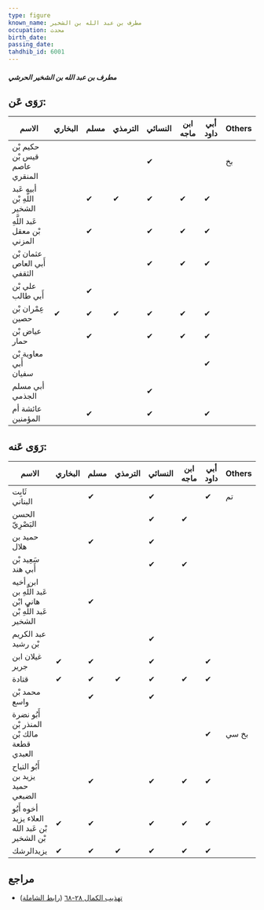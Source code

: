 ```yaml
---
type: figure
known_name: مطرف بن عبد الله بن الشخير
occupation: محدث
birth_date:
passing_date:
tahdhib_id: 6001
---
```

##### مطرف بن عبد الله بن الشخير الحرشي

## رَوَى عَن:
| الاسم                         | البخاري | مسلم | الترمذي | النسائي | ابن ماجه | أبي داود | Others |
| ----------------------------- | ------- | ---- | ------- | ------- | -------- | -------- | ------ |
| حكيم بْن قيس بْن عاصم المنقري |         |      |         | ✔       |          |          | بخ     |
| أبيه عَبد اللَّهِ بْن الشخير  |         | ✔    | ✔       | ✔       | ✔        | ✔        |        |
| عَبد اللَّهِ بْن معقل المزني  |         | ✔    |         | ✔       | ✔        | ✔        |        |
| عثمان بْن أَبي العاص الثقفي   |         |      |         | ✔       | ✔        | ✔        |        |
| علي بْن أَبي طالب             |         | ✔    |         |         |          |          |        |
| عِمْران بْن حصين              | ✔       | ✔    | ✔       | ✔       | ✔        | ✔        |        |
| عياض بْن حمار                 |         | ✔    |         | ✔       | ✔        | ✔        |        |
| معاوية بْن أَبي سفيان         |         |      |         |         |          | ✔        |        |
| أبي مسلم الجذمي               |         |      |         | ✔       |          |          |        |
| عائشة أم المؤمنين             |         | ✔    |         | ✔       |          | ✔        |        |
## رَوَى عَنه:
| الاسم                                                      | البخاري | مسلم | الترمذي | النسائي | ابن ماجه | أبي داود | Others |
| ---------------------------------------------------------- | ------- | ---- | ------- | ------- | -------- | -------- | ------ |
| ثَابِت البناني                                             |         | ✔    |         | ✔       |          | ✔        | تم     |
| الحسن البَصْرِيّ                                           |         |      |         | ✔       | ✔        |          |        |
| حميد بن هلال                                               |         | ✔    |         | ✔       |          |          |        |
| سَعِيد بْن أَبي هند                                        |         |      |         | ✔       | ✔        |          |        |
| ابن أخيه عَبد اللَّهِ بن هاني ابْن عَبد اللَّهِ بْن الشخير |         | ✔    |         |         |          |          |        |
| عبد الكريم بْن رشيد                                        |         |      |         | ✔       |          |          |        |
| غيلان ابن جرير                                             | ✔       | ✔    |         | ✔       |          | ✔        |        |
| قتادة                                                      | ✔       | ✔    | ✔       | ✔       | ✔        | ✔        |        |
| محمد بْن واسع                                              |         | ✔    |         | ✔       |          |          |        |
| أَبُو نضرة المنذر بْن مالك بْن قطعة العبدي                 |         |      |         |         |          | ✔        | بخ سي  |
| أَبُو التياح يزيد بن حميد الضبعي                           |         | ✔    |         | ✔       | ✔        | ✔        |        |
| أخوه أَبُو العلاء يزيد بْن عَبد الله بْن الشخير            | ✔       | ✔    |         | ✔       | ✔        | ✔        |        |
| يزيدالرشك                                                  | ✔       | ✔    | ✔       | ✔       | ✔        | ✔        |        |
## مراجع
- [تهذيب الكمال ٢٨-٦٨](obsidian://open?vault=Tahdhib-al-Kamal&file=Figures/٦٠٠١-مطرف%20بن%20عبد%20الله%20بن%20الشخير%20الحرشي) ([رابط الشاملة](https://shamela.ws/book/3722/15043))